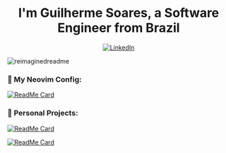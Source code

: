 <h1 align="center">I'm Guilherme Soares, a Software Engineer from Brazil</h1>
<p align="center"><a href="https://www.linkedin.com/in/soaresguidev/" target="_blank"><img src="https://img.shields.io/badge/LinkedIn-%230077B5.svg?&style=flat-square&logo=linkedin&logoColor=white" alt="LinkedIn"></a></p>
<img src="https://myreadme.vercel.app/api/embed/guisoaresdev?panels=userstatistics,toprepositories,toplanguages,commitgraph" alt="reimaginedreadme" />

<h3 align="left">🌛 My Neovim Config:</h3>
  
[![ReadMe Card](https://github-readme-stats.vercel.app/api/pin/?username=guisoaresdev&repo=LazySoares)](https://github.com/guisoaresdev/LazySoares)

<h3 align="left">🚀 Personal Projects:</h3>

[![ReadMe Card](https://github-readme-stats.vercel.app/api/pin/?username=guisoaresdev&repo=devFinance)](https://github.com/guisoaresdev/devFinance-marathon)

[![ReadMe Card](https://github-readme-stats.vercel.app/api/pin/?username=guisoaresdev&repo=paymentService)](https://github.com/guisoaresdev/paymentService/)

